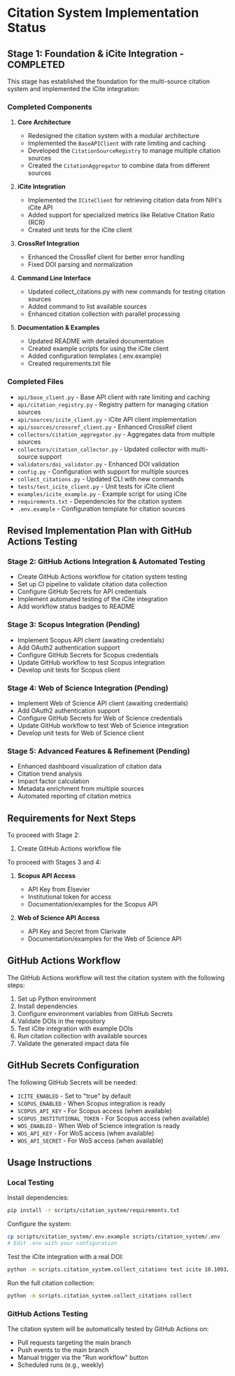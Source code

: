 # Citation System Implementation Status

## Stage 1: Foundation & iCite Integration - COMPLETED

This stage has established the foundation for the multi-source citation system and implemented the iCite integration:

### Completed Components

1. **Core Architecture**
   - Redesigned the citation system with a modular architecture
   - Implemented the `BaseAPIClient` with rate limiting and caching
   - Developed the `CitationSourceRegistry` to manage multiple citation sources
   - Created the `CitationAggregator` to combine data from different sources

2. **iCite Integration**
   - Implemented the `ICiteClient` for retrieving citation data from NIH's iCite API
   - Added support for specialized metrics like Relative Citation Ratio (RCR)
   - Created unit tests for the iCite client

3. **CrossRef Integration**
   - Enhanced the CrossRef client for better error handling
   - Fixed DOI parsing and normalization

4. **Command Line Interface**
   - Updated collect_citations.py with new commands for testing citation sources
   - Added command to list available sources
   - Enhanced citation collection with parallel processing

5. **Documentation & Examples**
   - Updated README with detailed documentation
   - Created example scripts for using the iCite client
   - Added configuration templates (.env.example)
   - Created requirements.txt file

### Completed Files

- `api/base_client.py` - Base API client with rate limiting and caching
- `api/citation_registry.py` - Registry pattern for managing citation sources
- `api/sources/icite_client.py` - iCite API client implementation
- `api/sources/crossref_client.py` - Enhanced CrossRef client
- `collectors/citation_aggregator.py` - Aggregates data from multiple sources
- `collectors/citation_collector.py` - Updated collector with multi-source support
- `validators/doi_validator.py` - Enhanced DOI validation
- `config.py` - Configuration with support for multiple sources
- `collect_citations.py` - Updated CLI with new commands
- `tests/test_icite_client.py` - Unit tests for iCite client
- `examples/icite_example.py` - Example script for using iCite
- `requirements.txt` - Dependencies for the citation system
- `.env.example` - Configuration template for citation sources

## Revised Implementation Plan with GitHub Actions Testing

### Stage 2: GitHub Actions Integration & Automated Testing
- Create GitHub Actions workflow for citation system testing
- Set up CI pipeline to validate citation data collection
- Configure GitHub Secrets for API credentials
- Implement automated testing of the iCite integration
- Add workflow status badges to README

### Stage 3: Scopus Integration (Pending)
- Implement Scopus API client (awaiting credentials)
- Add OAuth2 authentication support
- Configure GitHub Secrets for Scopus credentials
- Update GitHub workflow to test Scopus integration
- Develop unit tests for Scopus client

### Stage 4: Web of Science Integration (Pending)
- Implement Web of Science API client (awaiting credentials)
- Add OAuth2 authentication support
- Configure GitHub Secrets for Web of Science credentials
- Update GitHub workflow to test Web of Science integration
- Develop unit tests for Web of Science client

### Stage 5: Advanced Features & Refinement (Pending)
- Enhanced dashboard visualization of citation data
- Citation trend analysis
- Impact factor calculation
- Metadata enrichment from multiple sources
- Automated reporting of citation metrics

## Requirements for Next Steps

To proceed with Stage 2:
1. Create GitHub Actions workflow file

To proceed with Stages 3 and 4:
1. **Scopus API Access**
   - API Key from Elsevier
   - Institutional token for access
   - Documentation/examples for the Scopus API

2. **Web of Science API Access**
   - API Key and Secret from Clarivate
   - Documentation/examples for the Web of Science API

## GitHub Actions Workflow

The GitHub Actions workflow will test the citation system with the following steps:
1. Set up Python environment
2. Install dependencies
3. Configure environment variables from GitHub Secrets
4. Validate DOIs in the repository
5. Test iCite integration with example DOIs
6. Run citation collection with available sources
7. Validate the generated impact data file

## GitHub Secrets Configuration

The following GitHub Secrets will be needed:
- `ICITE_ENABLED` - Set to "true" by default
- `SCOPUS_ENABLED` - When Scopus integration is ready
- `SCOPUS_API_KEY` - For Scopus access (when available)
- `SCOPUS_INSTITUTIONAL_TOKEN` - For Scopus access (when available)
- `WOS_ENABLED` - When Web of Science integration is ready
- `WOS_API_KEY` - For WoS access (when available)
- `WOS_API_SECRET` - For WoS access (when available)

## Usage Instructions

### Local Testing

Install dependencies:
```bash
pip install -r scripts/citation_system/requirements.txt
```

Configure the system:
```bash
cp scripts/citation_system/.env.example scripts/citation_system/.env
# Edit .env with your configuration
```

Test the iCite integration with a real DOI:
```bash
python -m scripts.citation_system.collect_citations test icite 10.1093/bioinformatics/btab213
```

Run the full citation collection:
```bash
python -m scripts.citation_system.collect_citations collect
```

### GitHub Actions Testing

The citation system will be automatically tested by GitHub Actions on:
- Pull requests targeting the main branch
- Push events to the main branch
- Manual trigger via the "Run workflow" button
- Scheduled runs (e.g., weekly)